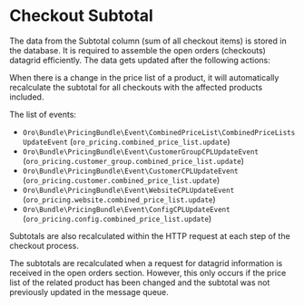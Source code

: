 # Checkout Subtotal

The data from the Subtotal column (sum of all checkout items) is stored in the database. It is required to assemble the open orders (checkouts) datagrid efficiently. The data gets updated after the following actions:

When there is a change in the price list of a product, it will automatically recalculate the subtotal for all checkouts with the affected products included.

The list of events:

* `Oro\Bundle\PricingBundle\Event\CombinedPriceList\CombinedPriceListsUpdateEvent` (`oro_pricing.combined_price_list.update`)
* `Oro\Bundle\PricingBundle\Event\CustomerGroupCPLUpdateEvent` (`oro_pricing.customer_group.combined_price_list.update`)
* `Oro\Bundle\PricingBundle\Event\CustomerCPLUpdateEvent` (`oro_pricing.customer.combined_price_list.update`)
* `Oro\Bundle\PricingBundle\Event\WebsiteCPLUpdateEvent` (`oro_pricing.website.combined_price_list.update`)
* `Oro\Bundle\PricingBundle\Event\ConfigCPLUpdateEvent` (`oro_pricing.config.combined_price_list.update`)

Subtotals are also recalculated within the HTTP request at each step of the checkout process.

The subtotals are recalculated when a request for datagrid information is received in the open orders section. However, this only occurs if the price list of the related product has been changed and the subtotal was not previously updated in the message queue.
